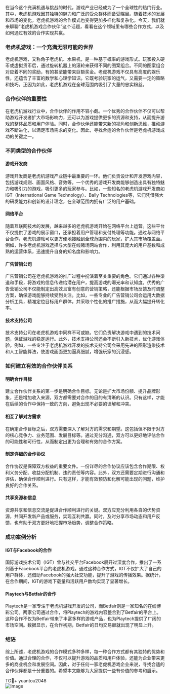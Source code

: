在当今这个充满机遇与挑战的时代，游戏产业已经成为了一个全球性的热门行业。其中，老虎机游戏因其独特的魅力和广泛的受众群体而备受瞩目。随着技术的发展和市场的变化，老虎机游戏的合作模式也变得更加多样化和复杂化。今天，我们就来聊聊“老虎机游戏合作伙伴”这个话题，看看在这个领域里有哪些合作方式，以及如何通过有效的合作实现共赢。

### 老虎机游戏：一个充满无限可能的世界

老虎机游戏，又称角子老虎机、水果机，是一种基于概率的游戏形式。玩家投入硬币或虚拟货币后，通过旋转机器上的滚轮来获得不同的图案组合。不同的图案组合对应着不同的奖励，有的甚至能带来巨额奖金。老虎机游戏不仅具有高度的娱乐性，还蕴含了丰富的数学和心理学知识。它既考验玩家的运气，又需要一定的策略和技巧。正因为如此，老虎机游戏在全球范围内吸引了大量的忠实粉丝。

### 合作伙伴的重要性

在老虎机游戏行业中，合作伙伴的作用不容小觑。一个优秀的合作伙伴不仅可以帮助游戏开发者扩大市场影响力，还可以为游戏提供更多的资源和支持，从而提升游戏的整体品质和用户体验。同时，合作伙伴还能带来新的视角和创新思维，推动游戏不断进化，以满足市场需求的变化。因此，寻找合适的合作伙伴是老虎机游戏成功的关键之一。

### 不同类型的合作伙伴

#### 游戏开发商

游戏开发商是老虎机游戏产业链中最重要的一环。他们负责设计和开发游戏内容，包括游戏规则、画面风格、音效等。一个优秀的游戏开发商能够创造出具有独特魅力和吸引力的游戏，吸引更多的玩家参与。比如，一些知名的老虎机游戏开发商如IGT（International Game Technology）、Bally Technologies等，它们凭借强大的研发能力和创新的设计理念，在全球范围内拥有广泛的用户基础。

#### 网络平台

随着互联网技术的发展，越来越多的老虎机游戏开始在网络平台上运营。这些平台不仅提供了游戏的展示窗口，还承担着用户管理和支付处理等功能。通过与网络平台合作，老虎机游戏可以更方便地接触到全球范围内的玩家，扩大其市场覆盖面。例如，许多老虎机游戏选择与大型在线赌场网站合作，利用其庞大的用户基数和成熟的运营体系，迅速提升自身的知名度和影响力。

#### 广告营销公司

广告营销公司在老虎机游戏的推广过程中扮演着至关重要的角色。它们通过各种渠道和手段，将游戏的信息传递给潜在用户，提高游戏的曝光率和认知度。优秀的广告营销公司不仅能制定出高效且富有创意的营销策略，还能根据市场反馈及时调整方案，确保游戏能够持续受到关注。比如，一些专业的广告营销公司会运用大数据分析工具，精准定位目标用户群体，并采取个性化的推广措施，从而大幅提升转化率。

#### 技术支持公司

技术支持公司在老虎机游戏中同样不可或缺。它们负责解决游戏中遇到的技术问题，保证游戏的稳定运行。此外，技术支持公司还会不断引入新技术，优化游戏体验。例如，一些专注于老虎机游戏开发的技术支持公司会采用先进的图形渲染技术和人工智能算法，使游戏画面更加逼真细腻，增强玩家的沉浸感。

### 如何建立有效的合作伙伴关系

#### 明确合作目标

建立合作伙伴关系的第一步是明确合作目标。无论是扩大市场份额、提升品牌形象，还是增加收入来源，双方都需要对合作的目的有清晰的认识。只有这样，才能在后续的合作中保持一致的方向，避免出现不必要的误解和冲突。

#### 相互了解对方需求

在确定合作目标之后，双方需要深入了解对方的需求和期望。这包括但不限于对方的核心竞争力、业务范围、发展目标等。通过充分沟通，双方可以更好地评估合作的可能性和可行性，从而制定出更为合理和有效的合作方案。

#### 制定详细的合作协议

合作协议是保障双方权益的重要文件。一份详尽的合作协议应该包含合作期限、权利义务分配、收益分配机制、违约责任等内容。此外，双方还需要定期进行沟通和评估，确保合作顺利进行。只有这样，才能有效预防和化解可能出现的问题，维护良好的合作关系。

#### 共享资源和信息

资源共享和信息交流是促进合作顺利进行的关键。双方应充分利用各自的优势资源，共同开发新产品或服务，实现互利共赢。同时，及时分享市场动态和用户反馈，也有助于双方更好地把握市场趋势，调整合作策略。

### 成功案例分析

#### IGT与Facebook的合作

国际游戏技术公司（IGT）曾与社交平台Facebook展开过深度合作，推出了一系列基于Facebook平台的老虎机游戏。通过这种合作方式，IGT不仅扩大了自己的用户群体，还借助Facebook的强大社交功能，提升了游戏的传播效果。据统计，在合作期间，IGT的游戏下载量和活跃用户数均实现了显著增长。

#### Playtech与Betfair的合作

Playtech是一家专注于老虎机游戏开发的公司，而Betfair则是一家知名的在线博彩公司。两家公司通过合作，将Playtech的游戏内容整合到了Betfair的平台上。这种合作不仅为Betfair带来了丰富多样的游戏产品，也为Playtech提供了广阔的市场空间。数据显示，在合作初期，Betfair的日均交易额就出现了明显上升。

### 结语

综上所述，老虎机游戏的合作模式多种多样，每一种合作方式都有其独特的优势和价值。通过合理的合作，不仅可以提升游戏的品质和用户体验，还能为企业带来更多的商业机会和发展空间。因此，对于任何一家老虎机游戏企业来说，寻找合适的合作伙伴都是十分重要的。希望本文能够为大家提供一些有价值的参考和启示。

TG💪+ yuantou2048  
![Image](https://github.com/user-attachments/assets/cf57a8bb-a08e-43c1-ad82-039f33c64200)